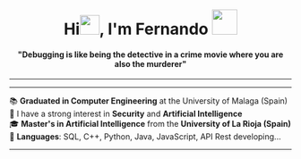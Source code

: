 <div align="center">
  <h1 align="center">Hi<img width="35" src="http://gifgifs.com/animations/science-body/hands-and-feet/Wavving.gif">, I'm Fernando <img width="45" src="http://gifgifs.com/animations/computers-technology/gears/3D_view.gif"></h1>
  <h4 align="center">"Debugging is like being the detective in a crime movie where you are also the murderer"</h4>
</div>

---

<hr>

📚 **Graduated in Computer Engineering** at the University of Malaga (Spain)  
📝 I have a strong interest in **Security** and **Artificial Intelligence**  
🎓 **Master's in Artificial Intelligence** from the **University of La Rioja (Spain)**  
🔭 **Languages**: SQL, C++, Python, Java, JavaScript, API Rest developing...  

<hr>
